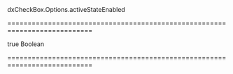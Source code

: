 <!--id-->dxCheckBox.Options.activeStateEnabled<!--/id-->
===========================================================================
<!--default-->true<!--/default-->
<!--type-->Boolean<!--/type-->
===========================================================================

